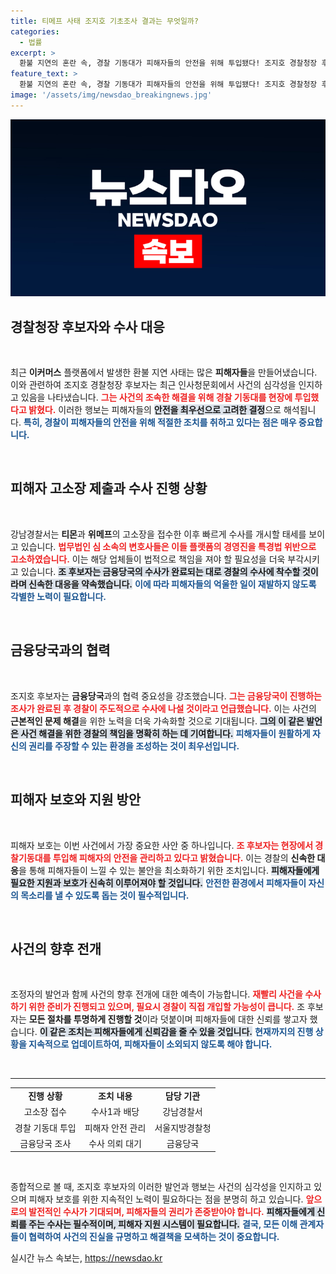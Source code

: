 ```yaml
---
title: 티메프 사태 조지호 기초조사 결과는 무엇일까?
categories:
  - 법률
excerpt: >
  환불 지연의 혼란 속, 경찰 기동대가 피해자들의 안전을 위해 투입됐다! 조지호 경찰청장 후보, 신속한 수사 의지를 밝혀. 티몬·위메프의 뒷이야기는 과연?
feature_text: >
  환불 지연의 혼란 속, 경찰 기동대가 피해자들의 안전을 위해 투입됐다! 조지호 경찰청장 후보, 신속한 수사 의지를 밝혀. 티몬·위메프의 뒷이야기는 과연?
image: '/assets/img/newsdao_breakingnews.jpg'
---
```


<p><img src="/assets/img/newsdao_breakingnews.jpg" alt="bookingtag 속보" /></p>

<h2 data-ke-size="size26">경찰청장 후보자와 수사 대응</h2>

<p data-ke-size="size16">&nbsp;</p>

<p>최근 <strong>이커머스</strong> 플랫폼에서 발생한 환불 지연 사태는 많은 <strong>피해자들</strong>을 만들어냈습니다. 이와 관련하여 조지호 경찰청장 후보자는 최근 인사청문회에서 사건의 심각성을 인지하고 있음을 나타냈습니다. <b><span style="color: #ee2323;">그는 사건의 조속한 해결을 위해 경찰 기동대를 현장에 투입했다고 밝혔다.</span></b> 이러한 행보는 피해자들의 <b><span style="background-color: #21538527;">안전을 최우선으로 고려한 결정</span></b>으로 해석됩니다. <b><span style="color: #1a5490;">특히, 경찰이 피해자들의 안전을 위해 적절한 조치를 취하고 있다는 점은 매우 중요합니다.</span></b></p>

<p data-ke-size="size16">&nbsp;</p>

<h2 data-ke-size="size26">피해자 고소장 제출과 수사 진행 상황</h2>

<p data-ke-size="size16">&nbsp;</p>

<p>강남경찰서는 <strong>티몬</strong>과 <strong>위메프</strong>의 고소장을 접수한 이후 빠르게 수사를 개시할 태세를 보이고 있습니다. <b><span style="color: #ee2323;">법무법인 심 소속의 변호사들은 이들 플랫폼의 경영진을 특경법 위반으로 고소하였습니다.</span></b> 이는 해당 업체들이 법적으로 책임을 져야 할 필요성을 더욱 부각시키고 있습니다. <b><span style="background-color: #21538527;">조 후보자는 금융당국의 수사가 완료되는 대로 경찰의 수사에 착수할 것이라며 신속한 대응을 약속했습니다.</span></b> <b><span style="color: #1a5490;">이에 따라 피해자들의 억울한 일이 재발하지 않도록 각별한 노력이 필요합니다.</span></b></p>

<p data-ke-size="size16">&nbsp;</p>

<h2 data-ke-size="size26">금융당국과의 협력</h2>

<p data-ke-size="size16">&nbsp;</p>

<p>조지호 후보자는 <strong>금융당국</strong>과의 협력 중요성을 강조했습니다. <b><span style="color: #ee2323;">그는 금융당국이 진행하는 조사가 완료된 후 경찰이 주도적으로 수사에 나설 것이라고 언급했습니다.</span></b> 이는 사건의 <strong>근본적인 문제 해결</strong>을 위한 노력을 더욱 가속화할 것으로 기대됩니다. <b><span style="background-color: #21538527;">그의 이 같은 발언은 사건 해결을 위한 경찰의 책임을 명확히 하는 데 기여합니다.</span></b> <b><span style="color: #1a5490;">피해자들이 원활하게 자신의 권리를 주장할 수 있는 환경을 조성하는 것이 최우선입니다.</span></b></p>

<p data-ke-size="size16">&nbsp;</p>

<h2 data-ke-size="size26">피해자 보호와 지원 방안</h2>

<p data-ke-size="size16">&nbsp;</p>

<p>피해자 보호는 이번 사건에서 가장 중요한 사안 중 하나입니다. <b><span style="color: #ee2323;">조 후보자는 현장에서 경찰기동대를 투입해 피해자의 안전을 관리하고 있다고 밝혔습니다.</span></b> 이는 경찰의 <strong>신속한 대응</strong>을 통해 피해자들이 느낄 수 있는 불안을 최소화하기 위한 조치입니다. <b><span style="background-color: #21538527;">피해자들에게 필요한 지원과 보호가 신속히 이루어져야 할 것입니다.</span></b> <b><span style="color: #1a5490;">안전한 환경에서 피해자들이 자신의 목소리를 낼 수 있도록 돕는 것이 필수적입니다.</span></b></p>

<p data-ke-size="size16">&nbsp;</p>

<h2 data-ke-size="size26">사건의 향후 전개</h2>

<p data-ke-size="size16">&nbsp;</p>

<p>조정자의 발언과 함께 사건의 향후 전개에 대한 예측이 가능합니다. <b><span style="color: #ee2323;">재빨리 사건을 수사하기 위한 준비가 진행되고 있으며, 필요시 경찰이 직접 개입할 가능성이 큽니다.</span></b> 조 후보자는 <strong>모든 절차를 투명하게 진행할 것</strong>이라 덧붙이며 피해자들에 대한 신뢰를 쌓고자 했습니다. <b><span style="background-color: #21538527;">이 같은 조치는 피해자들에게 신뢰감을 줄 수 있을 것입니다.</span></b> <b><span style="color: #1a5490;">현재까지의 진행 상황을 지속적으로 업데이트하여, 피해자들이 소외되지 않도록 해야 합니다.</span></b></p>

<p data-ke-size="size16">&nbsp;</p>

<hr/>

<table style="width: 100%; border-collapse: collapse;">
  <tr>
    <td style="text-align: center; height: 17px;"><b>진행 상황</b></td>
    <td style="text-align: center; height: 17px;"><b>조치 내용</b></td>
    <td style="text-align: center; height: 17px;"><b>담당 기관</b></td>
  </tr>
  <tr>
    <td style="text-align: center; height: 17px;">고소장 접수</td>
    <td style="text-align: center; height: 17px;">수사1과 배당</td>
    <td style="text-align: center; height: 17px;">강남경찰서</td>
  </tr>
  <tr>
    <td style="text-align: center; height: 17px;">경찰 기동대 투입</td>
    <td style="text-align: center; height: 17px;">피해자 안전 관리</td>
    <td style="text-align: center; height: 17px;">서울지방경찰청</td>
  </tr>
  <tr>
    <td style="text-align: center; height: 17px;">금융당국 조사</td>
    <td style="text-align: center; height: 17px;">수사 의뢰 대기</td>
    <td style="text-align: center; height: 17px;">금융당국</td>
  </tr>
</table>

<p data-ke-size="size16">&nbsp;</p>

<p>종합적으로 볼 때, 조지호 후보자의 이러한 발언과 행보는 사건의 심각성을 인지하고 있으며 피해자 보호를 위한 지속적인 노력이 필요하다는 점을 분명히 하고 있습니다.  <b><span style="color: #ee2323;">앞으로의 발전적인 수사가 기대되며, 피해자들의 권리가 존중받아야 합니다.</span></b> <b><span style="background-color: #21538527;">피해자들에게 신뢰를 주는 수사는 필수적이며, 피해자 지원 시스템이 필요합니다.</span></b> <b><span style="color: #1a5490;">결국, 모든 이해 관계자들이 협력하여 사건의 진실을 규명하고 해결책을 모색하는 것이 중요합니다.</span></b></p>
실시간 뉴스 속보는, <a href="https://newsdao.kr" rel="dofollow">https://newsdao.kr</a>


